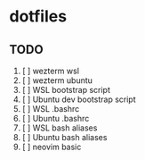 # dotfiles

## TODO

1. [ ] wezterm wsl
2. [ ] wezterm ubuntu
3. [ ] WSL bootstrap script
4. [ ] Ubuntu dev bootstrap script
5. [ ] WSL  .bashrc 
6. [ ] Ubuntu .bashrc
7. [ ] WSL bash aliases
8. [ ] Ubuntu bash aliases
9. [ ] neovim basic
